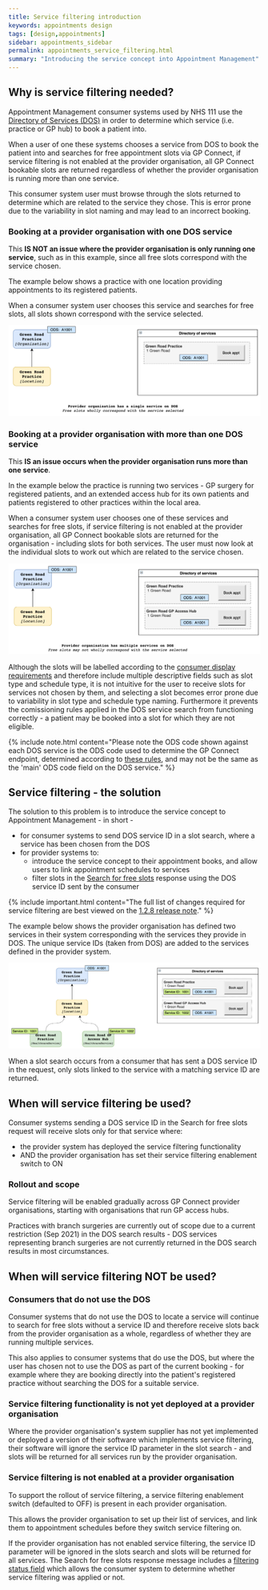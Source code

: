 ```yaml
---
title: Service filtering introduction
keywords: appointments design
tags: [design,appointments]
sidebar: appointments_sidebar
permalink: appointments_service_filtering.html
summary: "Introducing the service concept into Appointment Management"
---
```


## Why is service filtering needed? ##

Appointment Management consumer systems used by NHS 111 use the [Directory of Services (DOS)](appointments_service_discovery.html#directory-of-services-dos---currently-for-uec-consumers-only) in order to determine which service (i.e. practice or GP hub) to book a patient into.

When a user of one these systems chooses a service from DOS to book the patient into and searches for free appointment slots via GP Connect, if service filtering is not enabled at the provider organisation, all GP Connect bookable slots are returned regardless of whether the provider organisation is running more than one service. 

This consumer system user must browse through the slots returned to determine which are related to the service they chose. This is error prone due to the variability in slot naming and may lead to an incorrect booking.

### Booking at a provider organisation with one DOS service ##

This **IS NOT an issue where the provider organisation is only running one service**, such as in this example, since all free slots correspond with the service chosen.

The example below shows a practice with one location providing appointments to its registered patients.

When a consumer system user chooses this service and searches for free slots, all slots shown correspond with the service selected.

<img src="images/appointments/service-and-dos-1.png" />

### Booking at a provider organisation with more than one DOS service ##

This **IS an issue occurs when the provider organisation runs more than one service**.

In the example below the practice is running two services - GP surgery for registered patients, and an extended access hub for its own patients and patients registered to other practices within the local area.

When a consumer system user chooses one of these services and searches for free slots, if service filtering is not enabled at the provider organisation, all GP Connect bookable slots are returned for the organisation - including slots for both services.  The user must now look at the individual slots to work out which are related to the service chosen.

<img src="images/appointments/service-and-dos-2.png" />

Although the slots will be labelled according to the [consumer display requirements](appointments_use_case_search_for_free_slots.html#consumer-display-requirements) and therefore include multiple descriptive fields such as slot type and schedule type, it is not intuitive for the user to receive slots for services not chosen by them, and selecting a slot becomes error prone due to variability in slot type and schedule type naming.  Furthermore it prevents the comissioning rules applied in the DOS service search from functioning correctly - a patient may be booked into a slot for which they are not eligible.

{% include note.html content="Please note the ODS code shown against each DOS service is the ODS code used to determine the GP Connect endpoint, determined according to [these rules](appointments_service_discovery.html#directory-of-services-dos---currently-for-uec-consumers-only), and may not be the same as the 'main' ODS code field on the DOS service." %}

## Service filtering - the solution ##

The solution to this problem is to introduce the service concept to Appointment Management - in short -

- for consumer systems to send DOS service ID in a slot search, where a service has been chosen from the DOS
- for provider systems to:
  - introduce the service concept to their appointment books, and allow users to link appointment schedules to services
  - filter slots in the [Search for free slots](appointments_use_case_search_for_free_slots.html) response using the DOS service ID sent by the consumer

{% include important.html content="The full list of changes required for service filtering are best viewed on the [1.2.8 release note](overview_release_notes_1_2_8.html)." %}

The example below shows the provider organisation has defined two services in their system corresponding with the services they provide in DOS.  The unique service IDs (taken from DOS) are added to the services defined in the provider system.

<img src="images/appointments/service-and-dos-3.png" />

When a slot search occurs from a consumer that has sent a DOS service ID in the request, only slots linked to the service with a matching service ID are returned.


## When will service filtering be used? ##

Consumer systems sending a DOS service ID in the Search for free slots request will receive slots only for that service where:

- the provider system has deployed the service filtering functionality
- AND the provider organisation has set their service filtering enablement switch to ON

### Rollout and scope ###

Service filtering will be enabled gradually across GP Connect provider organisations, starting with organisations that run GP access hubs.

Practices with branch surgeries are currently out of scope due to a current restriction (Sep 2021) in the DOS search results - DOS services representing branch surgeries are not currently returned in the DOS search results in most circumstances.

## When will service filtering NOT be used? ##

### Consumers that do not use the DOS ###

Consumer systems that do not use the DOS to locate a service will continue to search for free slots without a service ID and therefore receive slots back from the provider organisation as a whole, regardless of whether they are running multiple services.

This also applies to consumer systems that do use the DOS, but where the user has chosen not to use the DOS as part of the current booking - for example where they are booking directly into the patient's registered practice without searching the DOS for a suitable service.

### Service filtering functionality is not yet deployed at a provider organisation ###

Where the provider organisation's system supplier has not yet implemented or deployed a version of their software which implements service filtering, their software will ignore the service ID parameter in the slot search - and slots will be returned for all services run by the provider organisation.

### Service filtering is not enabled at a provider organisation ###

To support the rollout of service filtering, a service filtering enablement switch (defaulted to OFF) is present in each provider organisation.

This allows the provider organisation to set up their list of services, and link them to appointment schedules before they switch service filtering on.

If the provider organisation has not enabled service filtering, the service ID parameter will be ignored in the slots search and slots will be returned for all services.  The Search for free slots response message includes a [filtering status field](appointments_use_case_search_for_free_slots.html#payload-response-body) which allows the consumer system to determine whether service filtering was applied or not.
